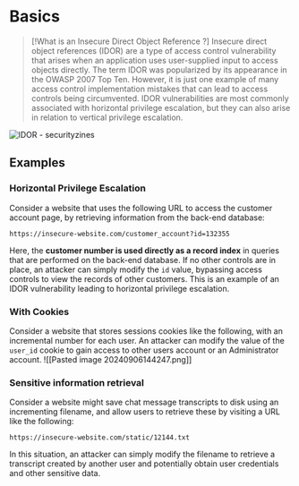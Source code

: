 # Basics

>[!What is an Insecure Direct Object Reference ?]
>Insecure direct object references (IDOR) are a type of access control vulnerability that arises when an application uses user-supplied input to access objects directly. The term IDOR was popularized by its appearance in the OWASP 2007 Top Ten. However, it is just one example of many access control implementation mistakes that can lead to access controls being circumvented. IDOR vulnerabilities are most commonly associated with horizontal privilege escalation, but they can also arise in relation to vertical privilege escalation.

![IDOR - securityzines](https://miro.medium.com/v2/resize:fit:1400/0*2SG8W4aDM_Ii6Aws)

## Examples

### Horizontal Privilege Escalation
Consider a website that uses the following URL to access the customer account page, by retrieving information from the back-end database:

`https://insecure-website.com/customer_account?id=132355`

Here, the **customer number is used directly as a record index** in queries that are performed on the back-end database. If no other controls are in place, an attacker can simply modify the `id` value, bypassing access controls to view the records of other customers. This is an example of an IDOR vulnerability leading to horizontal privilege escalation.

### With Cookies

Consider a website that stores sessions cookies like the following, with an incremental number for each user. An attacker can modify the value of the `user_id` cookie to gain access to other users account or an Administrator account.
![[Pasted image 20240906144247.png]]

### Sensitive information retrieval

Consider a website might save chat message transcripts to disk using an incrementing filename, and allow users to retrieve these by visiting a URL like the following:

`https://insecure-website.com/static/12144.txt`

In this situation, an attacker can simply modify the filename to retrieve a transcript created by another user and potentially obtain user credentials and other sensitive data.